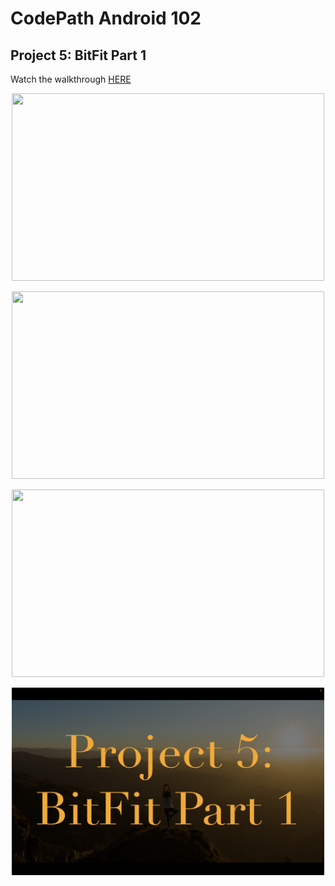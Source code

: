 # CodePath Android 102 
## Project 5: BitFit Part 1

Watch the walkthrough [HERE](https://www.youtube.com/watch?v=BVsLUsjq6Lo&list=PLv8upD0Qqi7rWAy7Ni7V04tOwKQokpptr&index=2)
<p align="center">
  <img src="./extras/codepath.png" width="500" height="300"/>
</p>

<p align="center">
  <img src="./extras/course.png" width="500" height="300"/>
</p>

<p align="center">
  <img src="./extras/unit.png" width="500" height="300"/>
</p>

<p align="center">
  <img src="./extras/project.png" width="500" height="300"/>
</p>
